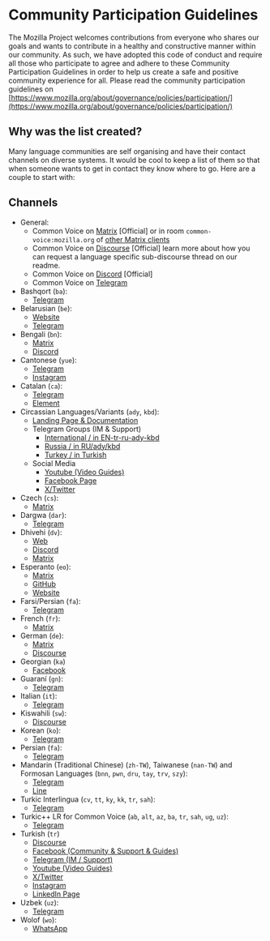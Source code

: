 # Community Participation Guidelines

The Mozilla Project welcomes contributions from everyone who shares our goals and wants to contribute in a healthy and constructive manner within our community. As such, we have adopted this code of conduct and require all those who participate to agree and adhere to these Community Participation Guidelines in order to help us create a safe and positive community experience for all. Please read the community participation guidelines on [https://www.mozilla.org/about/governance/policies/participation/](https://www.mozilla.org/about/governance/policies/participation/)

## Why was the list created?

Many language communities are self organising and have their contact channels on diverse systems. It would be cool to keep a list of them so that when someone wants to get in contact they know where to go. Here are a couple to start with:

## Channels

- General:
  - Common Voice on [Matrix](https://chat.mozilla.org/#/room/#common-voice:mozilla.org) [Official] or in room `common-voice:mozilla.org` of [other Matrix clients](https://matrix.to/#/#common-voice:mozilla.org)
  - Common Voice on [Discourse](https://discourse.mozilla.org/t/about-common-voice-readme-first/17218) [Official] learn more about how you can request a language specific sub-discourse thread on our readme.
  - Common Voice on [Discord](https://discord.gg/9ZCVQarN) [Official]
  - Common Voice on [Telegram](https://t.me/mozilla_common_voice)
- Bashqort (`ba`):
  - [Telegram](https://t.me/bashkort_voice)
- Belarusian (`be`):
  - [Website](https://mova.pro)
  - [Telegram](https://t.me/voice_by)
- Bengali (`bn`):
  - [Matrix](https://app.element.io/#/room/#bn-common-voice:mozilla.org)
  - [Discord](https://discord.gg/uacmNh6KQj)
- Cantonese (`yue`):
  - [Telegram](https://t.me/commonvoiceyue)
  - [Instagram](https://www.instagram.com/commonvoice.yue/)
- Catalan (`ca`):
  - [Telegram](https://t.me/softcatala_tecnologiesparla)
  - [Element](https://matrix.to/#/#cvcatala:matrix.org)
- Circassian Languages/Variants (`ady`, `kbd`):
  - [Landing Page & Documentation](https://bit.ly/cv_circassian_start_here)
  - Telegram Groups (IM & Support)
    - [International / in EN-tr-ru-ady-kbd](https://bit.ly/cv_circassian_telegram_global)
    - [Russia / in RU/ady/kbd](https://bit.ly/cv_circassian_telegram_russia)
    - [Turkey / in Turkish](https://bit.ly/cv_circassian_telegram_turkey)
  - Social Media
    - [Youtube (Video Guides)](https://www.youtube.com/@CommonVoice.Circassian)
    - [Facebook Page](https://www.facebook.com/commonvoice.circassian)
    - [X/Twitter](https://x.com/CV_Circassian)
- Czech (`cs`):
  - [Matrix](https://matrix.to/#/#common-voice-czech:mozilla.org)
- Dargwa (`dar`):
  - [Telegram](https://t.me/+ILBnBMEo-Bc3ODky)
- Dhivehi (`dv`):
  - [Web](https://dhivehi.ai/)
  - [Discord](https://discord.com/invite/5ZdTHsN8Mn)
  - [Matrix](https://app.element.io/#/room/!WNiJFJTBpvYqMrDWir:matrix.org)
- Esperanto (`eo`):
  - [Matrix](https://chat.mozilla.org/#/room/#Esperanto:mozilla.org)
  - [GitHub](https://github.com/parolrekonado)
  - [Website](https://parolrekonado.github.io/)
- Farsi/Persian (`fa`):
  - [Telegram](https://t.me/Common_Voice)
- French (`fr`):
  - [Matrix](https://chat.mozilla.org/#/room/#common-voice-fr:mozilla.org)
- German (`de`):
  - [Matrix](https://chat.mozilla.org/#/room/#common-voice-de:mozilla.org)
  - [Discourse](https://discourse.mozilla.org/c/voice/de/289)
- Georgian (`ka`)
  - [Facebook](https://www.facebook.com/groups/145786040762028)
- Guaraní (`gn`):
  - [Telegram](https://t.me/joinchat/Y7QOWuaTw8dhMzli)
- Italian (`it`):
  - [Telegram](https://t.me/mozitabot)
- Kiswahili (`sw`):
  - [Discourse](https://discourse.mozilla.org/c/voice/sw/603)
- Korean (`ko`):
  - [Telegram](https://t.me/cv_korean)
- Persian (`fa`):
  - [Telegram](https://t.me/Common_Voice)
- Mandarin (Traditional Chinese) (`zh-TW`), Taiwanese (`nan-TW`) and Formosan Languages (`bnn`, `pwn`, `dru`, `tay`, `trv`, `szy`):
  - [Telegram](https://t.me/moztwcv)
  - [Line](https://cvline.moztw.space)
- Turkic Interlingua (`cv`, `tt`, `ky`, `kk`, `tr`, `sah`):
  - [Telegram](https://t.me/joinchat/WRFz62nYdmJ1uo1L)
- Turkic++ LR for Common Voice (`ab`, `alt`, `az`, `ba`, `tr`, `sah`, `ug`, `uz`):
  - [Telegram](https://t.me/+4Rlr3cfhhig1NWM8)
- Turkish (`tr`)
  - [Discourse](https://discourse.mozilla.org/c/voice/tr/610)
  - [Facebook (Community & Support & Guides)](https://bit.ly/3C6oOgQ)
  - [Telegram (IM / Support)](https://bit.ly/3basUbX)
  - [Youtube (Video Guides)](https://bit.ly/3FYsJi1)
  - [X/Twitter](https://bit.ly/3jmq08a)
  - [Instagram](https://bit.ly/3G0RUAB)
  - [LinkedIn Page](https://bit.ly/3GeX6Rp)
- Uzbek (`uz`):
  - [Telegram](https://t.me/joinchat/lz2WlEvxlSQ1YzJi)
- Wolof (`wo`):
  - [WhatsApp](https://chat.whatsapp.com/CqgmqagpljJA8F1TiNK203)
